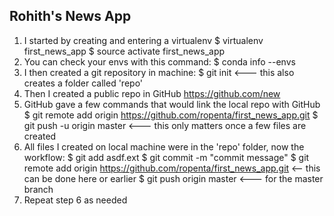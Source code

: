 Rohith's News App
-----------------
1. I started by creating and entering a virtualenv
$ virtualenv first_news_app
$ source activate first_news_app
2. You can check your envs with this command:
$ conda info --envs
3. I then created a git repository in machine:
$ git init  <--- this also creates a folder called 'repo'
4. Then I created a public repo in GitHub
https://github.com/new
5. GitHub gave a few commands that would link the local repo with GitHub
$ git remote add origin https://github.com/ropenta/first_news_app.git
$ git push -u origin master   <--- this only matters once a few files are created
6. All files I created on local machine were in the 'repo' folder, now the workflow:
$ git add asdf.ext
$ git commit -m "commit message"
$ git remote add origin https://github.com/ropenta/first_news_app.git  <-- this can be done here or earlier
$ git push origin master  <--- for the master branch
7. Repeat step 6 as needed